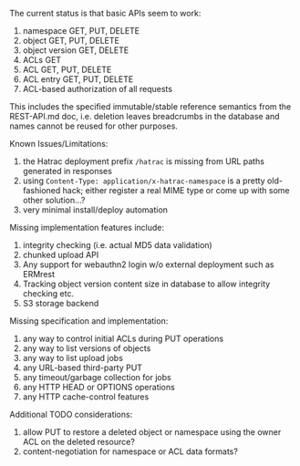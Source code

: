 
The current status is that basic APIs seem to work: 
 
1. namespace GET, PUT, DELETE 
1. object GET, PUT, DELETE 
1. object version GET, DELETE 
1. ACLs GET 
1. ACL GET, PUT, DELETE 
1. ACL entry GET, PUT, DELETE 
1. ACL-based authorization of all requests

This includes the specified immutable/stable reference semantics from 
the REST-API.md doc, i.e. deletion leaves breadcrumbs in the database 
and names cannot be reused for other purposes. 

Known Issues/Limitations:

1. the Hatrac deployment prefix `/hatrac` is missing from URL paths
   generated in responses
1. using `Content-Type: application/x-hatrac-namespace` is a pretty
   old-fashioned hack; either register a real MIME type or come up
   with some other solution...?
1. very minimal install/deploy automation

Missing implementation features include: 
 
1. integrity checking (i.e. actual MD5 data validation) 
1. chunked upload API 
1. Any support for webauthn2 login w/o external deployment such as ERMrest
1. Tracking object version content size in database to allow integrity checking etc. 
1. S3 storage backend 
 
Missing specification and implementation: 

1. any way to control initial ACLs during PUT operations 
1. any way to list versions of objects 
1. any way to list upload jobs 
1. any URL-based third-party PUT 
1. any timeout/garbage collection for jobs 
1. any HTTP HEAD or OPTIONS operations 
1. any HTTP cache-control features 

Additional TODO considerations:

1. allow PUT to restore a deleted object or namespace using the owner
   ACL on the deleted resource?
1. content-negotiation for namespace or ACL data formats?
